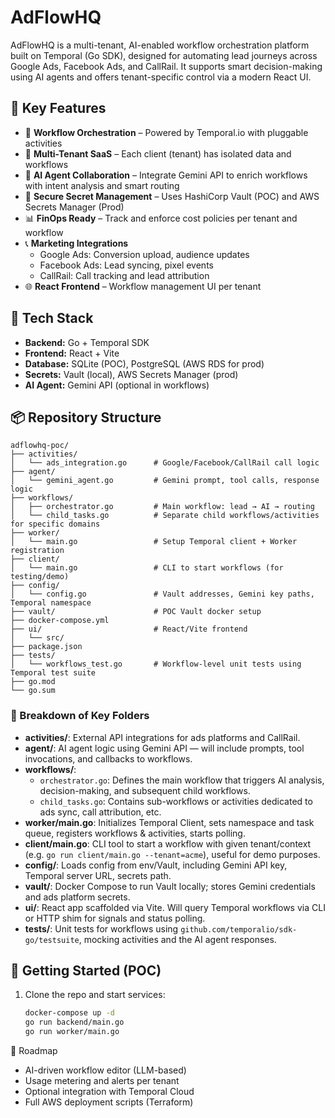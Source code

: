 # AdFlowHQ

AdFlowHQ is a multi-tenant, AI-enabled workflow orchestration platform built on Temporal (Go SDK), designed for automating lead journeys across Google Ads, Facebook Ads, and CallRail. It supports smart decision-making using AI agents and offers tenant-specific control via a modern React UI.

## 🌟 Key Features

- 🧩 **Workflow Orchestration** – Powered by Temporal.io with pluggable activities
- 👥 **Multi-Tenant SaaS** – Each client (tenant) has isolated data and workflows
- 🤖 **AI Agent Collaboration** – Integrate Gemini API to enrich workflows with intent analysis and smart routing
- 🔐 **Secure Secret Management** – Uses HashiCorp Vault (POC) and AWS Secrets Manager (Prod)
- 📊 **FinOps Ready** – Track and enforce cost policies per tenant and workflow
- 📞 **Marketing Integrations**
  - Google Ads: Conversion upload, audience updates
  - Facebook Ads: Lead syncing, pixel events
  - CallRail: Call tracking and lead attribution
- 🌐 **React Frontend** – Workflow management UI per tenant

## 🚀 Tech Stack

- **Backend:** Go + Temporal SDK
- **Frontend:** React + Vite
- **Database:** SQLite (POC), PostgreSQL (AWS RDS for prod)
- **Secrets:** Vault (local), AWS Secrets Manager (prod)
- **AI Agent:** Gemini API (optional in workflows)

## 📦 Repository Structure

```
adflowhq-poc/
├── activities/
│   └── ads_integration.go      # Google/Facebook/CallRail call logic
├── agent/
│   └── gemini_agent.go         # Gemini prompt, tool calls, response logic
├── workflows/
│   ├── orchestrator.go         # Main workflow: lead → AI → routing
│   └── child_tasks.go          # Separate child workflows/activities for specific domains
├── worker/
│   └── main.go                 # Setup Temporal client + Worker registration
├── client/
│   └── main.go                 # CLI to start workflows (for testing/demo)
├── config/
│   └── config.go               # Vault addresses, Gemini key paths, Temporal namespace
├── vault/                      # POC Vault docker setup
├── docker-compose.yml
├── ui/                         # React/Vite frontend
│   └── src/
├── package.json
├── tests/
│   └── workflows_test.go       # Workflow-level unit tests using Temporal test suite
├── go.mod
└── go.sum
```

### 📁 Breakdown of Key Folders
- **activities/**: External API integrations for ads platforms and CallRail.
- **agent/**: AI agent logic using Gemini API — will include prompts, tool invocations, and callbacks to workflows.
- **workflows/**:
  - `orchestrator.go`: Defines the main workflow that triggers AI analysis, decision-making, and subsequent child workflows.
  - `child_tasks.go`: Contains sub-workflows or activities dedicated to ads sync, call attribution, etc.
- **worker/main.go**: Initializes Temporal Client, sets namespace and task queue, registers workflows & activities, starts polling.
- **client/main.go**: CLI tool to start a workflow with given tenant/context (e.g. `go run client/main.go --tenant=acme`), useful for demo purposes.
- **config/**: Loads config from env/Vault, including Gemini API key, Temporal server URL, secrets path.
- **vault/**: Docker Compose to run Vault locally; stores Gemini credentials and ads platform secrets.
- **ui/**: React app scaffolded via Vite. Will query Temporal workflows via CLI or HTTP shim for signals and status polling.
- **tests/**: Unit tests for workflows using `github.com/temporalio/sdk-go/testsuite`, mocking activities and the AI agent responses.

## 🔧 Getting Started (POC)

1. Clone the repo and start services:
   ```bash
   docker-compose up -d
   go run backend/main.go
   go run worker/main.go
   ```


📌 Roadmap

 - AI-driven workflow editor (LLM-based)
 - Usage metering and alerts per tenant
 - Optional integration with Temporal Cloud
 - Full AWS deployment scripts (Terraform)


 






